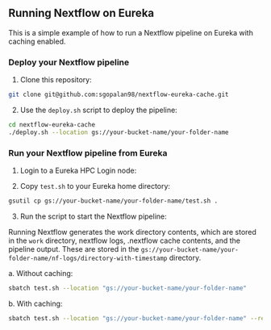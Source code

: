 ## Running Nextflow on Eureka

This is a simple example of how to run a Nextflow pipeline on Eureka with caching enabled.

### Deploy your Nextflow pipeline

1. Clone this repository:

```bash
git clone git@github.com:sgopalan98/nextflow-eureka-cache.git
```

2. Use the `deploy.sh` script to deploy the pipeline:

```bash
cd nextflow-eureka-cache
./deploy.sh --location gs://your-bucket-name/your-folder-name
```

### Run your Nextflow pipeline from Eureka

1. Login to a Eureka HPC Login node:

2. Copy `test.sh` to your Eureka home directory:

```bash
gsutil cp gs://your-bucket-name/your-folder-name/test.sh .
```

3. Run the script to start the Nextflow pipeline:

Running Nextflow generates the work directory contents, which are stored in the `work` directory, nextflow logs, .nextflow cache contents, and the pipeline output. These are stored in the `gs://your-bucket-name/your-folder-name/nf-logs/directory-with-timestamp` directory.

a. Without caching:
```bash
sbatch test.sh --location "gs://your-bucket-name/your-folder-name"
```

b. With caching:
```bash
sbatch test.sh --location "gs://your-bucket-name/your-folder-name" --resume-location "gs://your-bucket-name/your-folder-name/nf-logs/log-directory"
```


